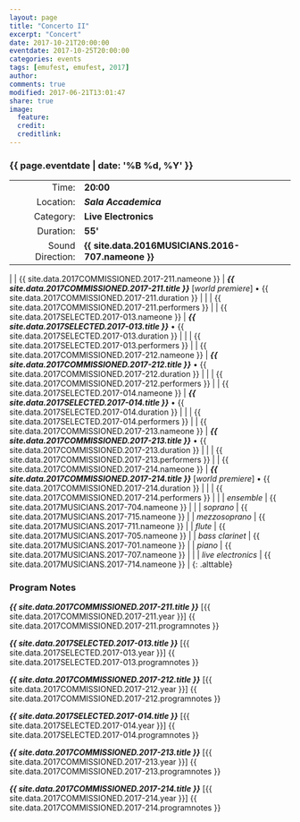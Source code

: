 ```yaml
---
layout: page
title: "Concerto II"
excerpt: "Concert"
date: 2017-10-21T20:00:00
eventdate: 2017-10-25T20:00:00
categories: events
tags: [emufest, emufest, 2017]
author:
comments: true
modified: 2017-06-21T13:01:47
share: true
image:
  feature:
  credit:
  creditlink:
---
```


### {{ page.eventdate | date: '%B %d, %Y' }}

|  |  |
|------------:|:------------|
| Time: | **20:00** |
| Location: | ***Sala Accademica*** |
| Category: | **Live Electronics** |
| Duration: | **55'** |
| Sound Direction: | **{{ site.data.2016MUSICIANS.2016-707.nameone }}** |
|
| {{ site.data.2017COMMISSIONED.2017-211.nameone }} | ***{{ site.data.2017COMMISSIONED.2017-211.title }}*** [_world premiere_] • {{ site.data.2017COMMISSIONED.2017-211.duration }} |
|  | {{ site.data.2017COMMISSIONED.2017-211.performers }} |
| {{ site.data.2017SELECTED.2017-013.nameone }} | ***{{ site.data.2017SELECTED.2017-013.title }}*** • {{ site.data.2017SELECTED.2017-013.duration }} |
|  | {{ site.data.2017SELECTED.2017-013.performers }} |
| {{ site.data.2017COMMISSIONED.2017-212.nameone }} | ***{{ site.data.2017COMMISSIONED.2017-212.title }}*** • {{ site.data.2017COMMISSIONED.2017-212.duration }} |
|  | {{ site.data.2017COMMISSIONED.2017-212.performers }} |
| {{ site.data.2017SELECTED.2017-014.nameone }} | ***{{ site.data.2017SELECTED.2017-014.title }}*** • {{ site.data.2017SELECTED.2017-014.duration }} |
|  | {{ site.data.2017SELECTED.2017-014.performers }} |
| {{ site.data.2017COMMISSIONED.2017-213.nameone }} | ***{{ site.data.2017COMMISSIONED.2017-213.title }}*** • {{ site.data.2017COMMISSIONED.2017-213.duration }} |
|  | {{ site.data.2017COMMISSIONED.2017-213.performers }} |
| {{ site.data.2017COMMISSIONED.2017-214.nameone }} | ***{{ site.data.2017COMMISSIONED.2017-214.title }}*** [_world premiere_] • {{ site.data.2017COMMISSIONED.2017-214.duration }} |
|  | {{ site.data.2017COMMISSIONED.2017-214.performers }} |
|
|  *ensemble* | {{ site.data.2017MUSICIANS.2017-704.nameone }} |
|
|  *soprano* | {{ site.data.2017MUSICIANS.2017-715.nameone }} |
|  *mezzosoprano* | {{ site.data.2017MUSICIANS.2017-711.nameone }} |
|  *flute* | {{ site.data.2017MUSICIANS.2017-705.nameone }} |
|  *bass clarinet* | {{ site.data.2017MUSICIANS.2017-701.nameone }} |
|  *piano* | {{ site.data.2017MUSICIANS.2017-707.nameone }} |
|
|  *live electronics* |  {{ site.data.2017MUSICIANS.2017-714.nameone }} |
{: .alttable}


### Program Notes

***{{ site.data.2017COMMISSIONED.2017-211.title }}*** [{{ site.data.2017COMMISSIONED.2017-211.year }}] {{ site.data.2017COMMISSIONED.2017-211.programnotes }}

***{{ site.data.2017SELECTED.2017-013.title }}*** [{{ site.data.2017SELECTED.2017-013.year }}] {{ site.data.2017SELECTED.2017-013.programnotes }}

***{{ site.data.2017COMMISSIONED.2017-212.title }}*** [{{ site.data.2017COMMISSIONED.2017-212.year }}] {{ site.data.2017COMMISSIONED.2017-212.programnotes }}

***{{ site.data.2017SELECTED.2017-014.title }}*** [{{ site.data.2017SELECTED.2017-014.year }}] {{ site.data.2017SELECTED.2017-014.programnotes }}

***{{ site.data.2017COMMISSIONED.2017-213.title }}*** [{{ site.data.2017COMMISSIONED.2017-213.year }}] {{ site.data.2017COMMISSIONED.2017-213.programnotes }}

***{{ site.data.2017COMMISSIONED.2017-214.title }}*** [{{ site.data.2017COMMISSIONED.2017-214.year }}] {{ site.data.2017COMMISSIONED.2017-214.programnotes }}
